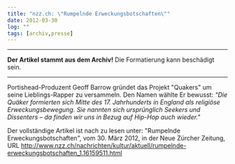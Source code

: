 ```yaml
---
title: "nzz.ch: \"Rumpelnde Erweckungsbotschaften\""
date: 2012-03-30
log: ""
tags: [archiv,presse]
---
```

<hr><b>Der Artikel stammt aus dem Archiv!</b> Die Formatierung kann beschädigt sein.<hr>
Portishead-Produzent Geoff Barrow gründet das Projekt "Quakers"  um seine Lieblings-Rapper zu versammeln. Den Namen wählte Er bewusst: <i>"Die Quäker formierten sich Mitte des 17. Jahrhunderts in England als religiöse Erweckungsbewegung. Sie nannten sich ursprünglich Seekers und Dissenters – da finden wir uns in Bezug auf Hip-Hop auch wieder."</i>

Der vollständige Artikel ist nach zu lesen unter: "Rumpelnde Erweckungsbotschaften", vom 30. März 2012, in der Neue Zürcher Zeitung, URL http://www.nzz.ch/nachrichten/kultur/aktuell/rumpelnde-erweckungsbotschaften_1.16159511.html 
